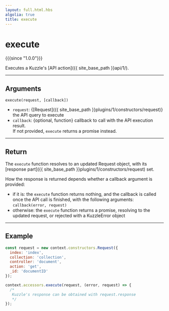 ```yaml
---
layout: full.html.hbs
algolia: true
title: execute
---
```


# execute

{{{since "1.0.0"}}}

Executes a Kuzzle's [API action]({{ site_base_path }}api/1/).

---

## Arguments

`execute(request, [callback])`

* `request`: {[Request]({{ site_base_path }}plugins/1/constructors/request)} the API query to execute
* `callback`: {optional, function} callback to call with the API execution result.<br/>If not provided, `execute` returns a promise instead.

---

## Return

The `execute` function resolves to an updated Request object, with its [response part]({{ site_base_path }}plugins/1/constructors/request) set.

How the response is returned depends whether a callback argument is provided:

* if it is: the `execute` function returns nothing, and the callback is called once the API call is finished, with the following arguments: `callback(error, request)`
* otherwise: the `execute` function returns a promise, resolving to the updated request, or rejected with a KuzzleError object

---

## Example

```js
const request = new context.constructors.Request({
  index: 'index',
  collection: 'collection',
  controller: 'document',
  action: 'get',
  _id: 'documentID'
});

context.accessors.execute(request, (error, request) => {
  /*
   Kuzzle's response can be obtained with request.response
   */
});
```
